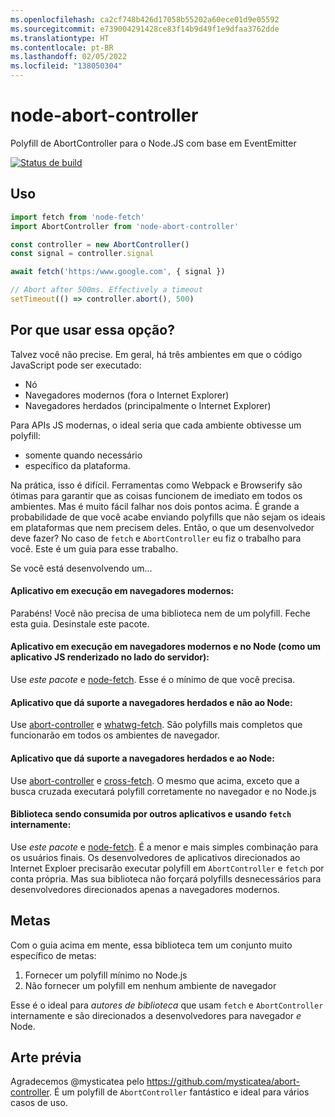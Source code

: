 ```yaml
---
ms.openlocfilehash: ca2cf748b426d17058b55202a60ece01d9e05592
ms.sourcegitcommit: e739004291428ce83f14b9d49f1e9dfaa3762dde
ms.translationtype: HT
ms.contentlocale: pt-BR
ms.lasthandoff: 02/05/2022
ms.locfileid: "138050304"
---
```

# <a name="node-abort-controller"></a>node-abort-controller

Polyfill de AbortController para o Node.JS com base em EventEmitter

[![Status de build](https://dev.azure.com/stfaul/node-abort-controller/_apis/build/status/southpolesteve.node-abort-controller?branchName=master)](https://dev.azure.com/stfaul/node-abort-controller/_build/latest?definitionId=3&branchName=master)

## <a name="usage"></a>Uso

```js
import fetch from 'node-fetch'
import AbortController from 'node-abort-controller'

const controller = new AbortController()
const signal = controller.signal

await fetch('https:/www.google.com', { signal })

// Abort after 500ms. Effectively a timeout
setTimeout(() => controller.abort(), 500)
```

## <a name="why-would-i-use-this"></a>Por que usar essa opção?

Talvez você não precise. Em geral, há três ambientes em que o código JavaScript pode ser executado:

- Nó
- Navegadores modernos (fora o Internet Explorer)
- Navegadores herdados (principalmente o Internet Explorer)

Para APIs JS modernas, o ideal seria que cada ambiente obtivesse um polyfill:

- somente quando necessário
- específico da plataforma.

Na prática, isso é difícil. Ferramentas como Webpack e Browserify são ótimas para garantir que as coisas funcionem de imediato em todos os ambientes. Mas é muito fácil falhar nos dois pontos acima. É grande a probabilidade de que você acabe enviando polyfills que não sejam os ideais em plataformas que nem precisem deles. Então, o que um desenvolvedor deve fazer? No caso de `fetch` e `AbortController` eu fiz o trabalho para você. Este é um guia para esse trabalho.

Se você está desenvolvendo um...

#### <a name="application-running-in-modern-browsers"></a>Aplicativo em execução em navegadores modernos:

Parabéns! Você não precisa de uma biblioteca nem de um polyfill. Feche esta guia. Desinstale este pacote.

#### <a name="application-running-in-modern-browsers-and-node-such-as-a-server-side-rendered-js-app"></a>Aplicativo em execução em navegadores modernos e no Node (como um aplicativo JS renderizado no lado do servidor):

Use _este pacote_ e [node-fetch](https://www.npmjs.com/package/node-fetch). Esse é o mínimo de que você precisa.

#### <a name="application-supporting-legacy-browsers-and-not-node"></a>Aplicativo que dá suporte a navegadores herdados e não ao Node:

Use [abort-controller](https://www.npmjs.com/package/abort-controller) e [whatwg-fetch](https://www.npmjs.com/package/whatwg-fetch). São polyfills mais completos que funcionarão em todos os ambientes de navegador.

#### <a name="application-supporting-legacy-browsers-and-node"></a>Aplicativo que dá suporte a navegadores herdados e ao Node:

Use [abort-controller](https://www.npmjs.com/package/abort-controller) e [cross-fetch](https://www.npmjs.com/package/cross-fetch). O mesmo que acima, exceto que a busca cruzada executará polyfill corretamente no navegador e no Node.js

#### <a name="library-being-consumed-by-other-applications-and-using-fetch-internally"></a>Biblioteca sendo consumida por outros aplicativos e usando `fetch` internamente:

Use _este pacote_ e [node-fetch](https://www.npmjs.com/package/node-fetch). É a menor e mais simples combinação para os usuários finais. Os desenvolvedores de aplicativos direcionados ao Internet Exploer precisarão executar polyfill em `AbortController` e `fetch` por conta própria. Mas sua biblioteca não forçará polyfills desnecessários para desenvolvedores direcionados apenas a navegadores modernos.

## <a name="goals"></a>Metas

Com o guia acima em mente, essa biblioteca tem um conjunto muito específico de metas:

1. Fornecer um polyfill mínimo no Node.js
2. Não fornecer um polyfill em nenhum ambiente de navegador

Esse é o ideal para _autores de biblioteca_ que usam `fetch` e `AbortController` internamente e são direcionados a desenvolvedores para navegador _e_ Node.

## <a name="prior-art"></a>Arte prévia

Agradecemos @mysticatea pelo https://github.com/mysticatea/abort-controller. É um polyfill de `AbortController` fantástico e ideal para vários casos de uso.
